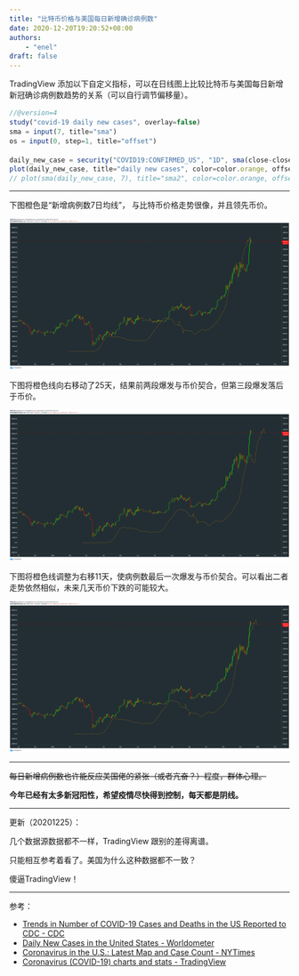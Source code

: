 ```yaml
---
title: "比特币价格与美国每日新增确诊病例数"
date: 2020-12-20T19:20:52+08:00
authors:
    - "enel"
draft: false
---
```


TradingView 添加以下自定义指标，可以在日线图上比较比特币与美国每日新增新冠确诊病例数趋势的关系（可以自行调节偏移量）。

``` javascript
//@version=4
study("covid-19 daily new cases", overlay=false)
sma = input(7, title="sma")
os = input(0, step=1, title="offset")

daily_new_case = security("COVID19:CONFIRMED_US", "1D", sma(close-close[1], sma))
plot(daily_new_case, title="daily new cases", color=color.orange, offset=os)    // sma(7)
// plot(sma(daily_new_case, 7), title="sma2", color=color.orange, offset=os)    // sma(sma(7))
```

---

下图橙色是“新增病例数7日均线”， 与比特币价格走势很像，并且领先币价。

![新增病例数7日均线](/img/2020-09-09-比特币vs美国新冠.png)

下图将橙色线向右移动了25天，结果前两段爆发与币价契合，但第三段爆发落后于币价。

![新增病例数7日均线-offset(25)](/img/2020-09-09-比特币vs美国新冠-offset-25.png)

下图将橙色线调整为右移11天，使病例数最后一次爆发与币价契合。可以看出二者走势依然相似，未来几天币价下跌的可能较大。

![新增病例数7日均线-offset(11)](/img/2020-09-09-比特币vs美国新冠-offset-11.png)

---

~~每日新增病例数也许能反应美国佬的紧张（或者亢奋？）程度，群体心理。~~

**今年已经有太多新冠阳性，希望疫情尽快得到控制，每天都是阴线。**

---

更新（20201225）：

几个数据源数据都不一样，TradingView 跟别的差得离谱。

只能相互参考着看了。美国为什么这种数据都不一致？

傻逼TradingView！

---

参考：

- [Trends in Number of COVID-19 Cases and Deaths in the US Reported to CDC - CDC](https://covid.cdc.gov/covid-data-tracker/#trends_dailytrendscases)
- [Daily New Cases in the United States - Worldometer](https://www.worldometers.info/coronavirus/country/us/)
- [Coronavirus in the U.S.: Latest Map and Case Count - NYTimes](https://www.nytimes.com/interactive/2020/us/coronavirus-us-cases.html)
- [Coronavirus (COVID-19) charts and stats - TradingView](https://www.tradingview.com/covid19/)
